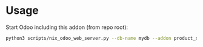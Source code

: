 # Usage

Start Odoo including this addon (from repo root):

```bash
python3 scripts/nix_odoo_web_server.py --db-name mydb --addon product_supplierinfo_security
```
